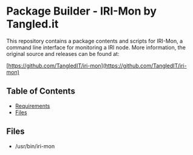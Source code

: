 # Package Builder - IRI-Mon by Tangled.it

This repository contains a package contents and scripts for IRI-Mon, a command line interface for monitoring a IRI node.
More information, the original source and releases can be found at:

[https://github.com/TangledIT/iri-mon](https://github.com/TangledIT/iri-mon)

## Table of Contents
- [Requirements](#requirements)
- [Files](#files)

## Files
- /usr/bin/iri-mon
